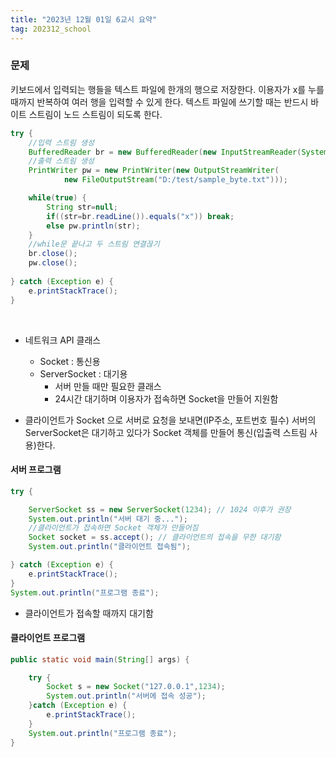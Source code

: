 ```yaml
---
title: "2023년 12월 01일 6교시 요약"
tag: 202312_school
---
```


### 문제 
키보드에서 입력되는 행들을 텍스트 파일에 한개의 행으로 저장한다.
이용자가 x를 누를 때까지 반복하여 여러 행을 입력할 수 있게 한다.
텍스트 파일에 쓰기할 때는 반드시 바이트 스트림이 노드 스트림이 되도록 한다.

```java
try {
    //입력 스트림 생성
    BufferedReader br = new BufferedReader(new InputStreamReader(System.in));
    //출력 스트림 생성
    PrintWriter pw = new PrintWriter(new OutputStreamWriter(
            new FileOutputStream("D:/test/sample_byte.txt")));

    while(true) {
        String str=null;
        if((str=br.readLine()).equals("x")) break;
        else pw.println(str);
    }
    //while문 끝나고 두 스트림 연결끊기
    br.close();
    pw.close();
    
} catch (Exception e) {
    e.printStackTrace();
}
```

<br>

- 네트워크 API 클래스
  - Socket : 통신용
  - ServerSocket : 대기용
    - 서버 만들 때만 필요한 클래스
    - 24시간 대기하며 이용자가 접속하면 Socket을 만들어 지원함

- 클라이언트가 Socket 으로 서버로 요청을 보내면(IP주소, 포트번호 필수) 서버의 ServerSocket은 대기하고 있다가 Socket 객체를 만들어 통신(입출력 스트림 사용)한다.

#### 서버 프로그램

```java
try {

    ServerSocket ss = new ServerSocket(1234); // 1024 이후가 권장
    System.out.println("서버 대기 중...");
    //클라이언트가 접속하면 Socket 객체가 만들어짐
    Socket socket = ss.accept(); // 클라이언트의 접속을 무한 대기함
    System.out.println("클라이언트 접속됨");

} catch (Exception e) {
    e.printStackTrace();
}
System.out.println("프로그램 종료");
```
- 클라이언트가 접속할 때까지 대기함

#### 클라이언트 프로그램

```java
public static void main(String[] args) {

    try {
        Socket s = new Socket("127.0.0.1",1234);
        System.out.println("서버에 접속 성공");	
    }catch (Exception e) {
        e.printStackTrace();
    }
    System.out.println("프로그램 종료");
}
```